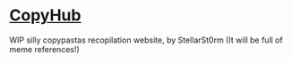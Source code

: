 # [CopyHub](https://stellarst0rm.github.io/copyhub)

WIP silly copypastas recopilation website, by StellarSt0rm
(It will be full of meme references!)
